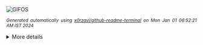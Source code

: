 <div align="justify">
<picture>
    <source media="(prefers-color-scheme: dark)" srcset="https://i.ibb.co/f2k3DJd/output-gif.gif">
    <source media="(prefers-color-scheme: light)" srcset="https://i.ibb.co/f2k3DJd/output-gif.gif">
    <img alt="GIFOS" src="https://i.ibb.co/f2k3DJd/output-gif.gif">
</picture>

<sub><i>Generated automatically using [x0rzavi/github-readme-terminal](https://github.com/x0rzavi/github-readme-terminal) on Mon Jan 01 06:52:21 AM IST 2024</i></sub>

<details>
<summary>More details</summary>

</details>
</div>

<!-- Image deletion URL: https://ibb.co/G0WZHmQ/3499e76ed3a9dd9924c927bc379cd267 -->